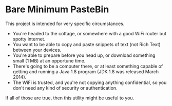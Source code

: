 # Bare Minimum PasteBin

This project is intended for very specific circumstances.

* You're headed to the cottage, or somewhere with a good WiFi router but spotty internet.
* You want to be able to copy and paste snippets of text (not Rich Text) between your devices.
* You're able to prepare before you head up, or download something small (1 MB) at an opportune time.
* There's going to be a computer there, or at least something capable of getting and running a Java 1.8 program (JDK 1.8 was released March 2014).
* The WiFi is trusted, and you're not copying anything confidential, so you don't need any kind of security or authentication.

If all of those are true, then this utility might be useful to you.


